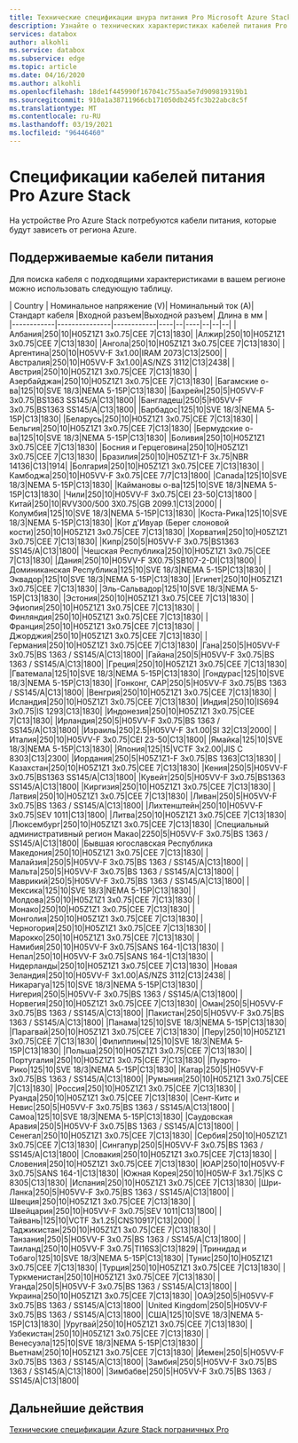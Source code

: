 ```yaml
---
title: Технические спецификации шнура питания Pro Microsoft Azure Stack в зависимости от расположения | Документация Майкрософт
description: Узнайте о технических характеристиках кабелей питания Pro для Azure Stack.
services: databox
author: alkohli
ms.service: databox
ms.subservice: edge
ms.topic: article
ms.date: 04/16/2020
ms.author: alkohli
ms.openlocfilehash: 18de1f445990f167041c755aa5e7d909819319b1
ms.sourcegitcommit: 910a1a38711966cb171050db245fc3b22abc8c5f
ms.translationtype: MT
ms.contentlocale: ru-RU
ms.lasthandoff: 03/19/2021
ms.locfileid: "96446460"
---
```

# <a name="azure-stack-edge-pro-power-cord-specifications"></a>Спецификации кабелей питания Pro Azure Stack

На устройстве Pro Azure Stack потребуются кабели питания, которые будут зависеть от региона Azure.

## <a name="supported-power-cords"></a>Поддерживаемые кабели питания

Для поиска кабеля с подходящими характеристиками в вашем регионе можно использовать следующую таблицу.

| Country    | Номинальное напряжение (V)| Номинальный ток (A)| Стандарт кабеля |Входной разъем|Выходной разъем| Длина в мм |  
|------------|---------------|------------|----|--|----|--|--|--|
|Албания|250|10|H05Z1Z1 3x0.75|CEE 7|C13|1830|
|Алжир|250|10|H05Z1Z1 3x0.75|CEE 7|C13|1830|
|Ангола|250|10|H05Z1Z1 3x0.75|CEE 7|C13|1830|
|Аргентина|250|10|H05VV-F 3x1.00|IRAM 2073|C13|2500|
|Австралия|250|10|H05VV-F 3x1.00|AS/NZS 3112|C13|2438|
|Австрия|250|10|H05Z1Z1 3x0.75|CEE 7|C13|1830|
|Азербайджан|250|10|H05Z1Z1 3x0.75|CEE 7|C13|1830|
|Багамские о-ва|125|10|SVE 18/3|NEMA 5-15P|C13|1830|
|Бахрейн|250|5|H05VV-F 3x0.75|BS1363 SS145/A|C13|1800|
|Бангладеш|250|5|H05VV-F 3x0.75|BS1363 SS145/A|C13|1800|
|Барбадос|125|10|SVE 18/3|NEMA 5-15P|C13|1830|
|Беларусь|250|10|H05Z1Z1 3x0.75|CEE 7|C13|1830|
|Бельгия|250|10|H05Z1Z1 3x0.75|CEE 7|C13|1830|
|Бермудские о-ва|125|10|SVE 18/3|NEMA 5-15P|C13|1830|
|Боливия|250|10|H05Z1Z1 3x0.75|CEE 7|C13|1830|
|Босния и Герцеговина|250|10|H05Z1Z1 3x0.75|CEE 7|C13|1830|
|Бразилия|250|10|H05Z1Z1-F 3x.75|NBR 14136|C13|1914|
|Болгария|250|10|H05Z1Z1 3x0.75|CEE 7|C13|1830|
|Камбоджа|250|10|H05VV-F 3x0.75|CEE 7/7|C13|1800|
|Canada|125|10|SVE 18/3|NEMA 5-15P|C13|1830|
|Каймановы о-ва|125|10|SVE 18/3|NEMA 5-15P|C13|1830|
|Чили|250|10|H05VV-F 3x0.75|CEI 23-50|C13|1800
|Китай|250|10|RVV300/500 3X0.75|GB 2099.1|C13|2000|
|Колумбия|125|10|SVE 18/3|NEMA 5-15P|C13|1830|
|Коста-Рика|125|10|SVE 18/3|NEMA 5-15P|C13|1830|
|Кот д'Ивуар (Берег слоновой кости)|250|10|H05Z1Z1 3x0.75|CEE 7|C13|1830|
|Хорватия|250|10|H05Z1Z1 3x0.75|CEE 7|C13|1830|
|Кипр|250|5|H05VV-F 3x0.75|BS1363 SS145/A|C13|1800|
|Чешская Республика|250|10|H05Z1Z1 3x0.75|CEE 7|C13|1830|
|Дания|250|10|H05VV-F 3X0.75|SB107-2-DI|C13|1800|
|Доминиканская Республика|125|10|SVE 18/3|NEMA 5-15P|C13|1830|
|Эквадор|125|10|SVE 18/3|NEMA 5-15P|C13|1830|
|Египет|250|10|H05Z1Z1 3x0.75|CEE 7|C13|1830|
|Эль-Сальвадор|125|10|SVE 18/3|NEMA 5-15P|C13|1830|
|Эстония|250|10|H05Z1Z1 3x0.75|CEE 7|C13|1830|
|Эфиопия|250|10|H05Z1Z1 3x0.75|CEE 7|C13|1830|
|Финляндия|250|10|H05Z1Z1 3x0.75|CEE 7|C13|1830|
|Франция|250|10|H05Z1Z1 3x0.75|CEE 7|C13|1830|
|Джорджия|250|10|H05Z1Z1 3x0.75|CEE 7|C13|1830|
|Германия|250|10|H05Z1Z1 3x0.75|CEE 7|C13|1830|
|Гана|250|5|H05VV-F 3x0.75|BS 1363 / SS145/A|C13|1800|
|Гайана|250|5|H05VV-F 3x0.75|BS 1363 / SS145/A|C13|1800|
|Греция|250|10|H05Z1Z1 3x0.75|CEE 7|C13|1830|
|Гватемала|125|10|SVE 18/3|NEMA 5-15P|C13|1830|
|Гондурас|125|10|SVE 18/3|NEMA 5-15P|C13|1830|
|Гонконг, САР|250|5|H05VV-F 3x0.75|BS 1363 / SS145/A|C13|1800|
|Венгрия|250|10|H05Z1Z1 3x0.75|CEE 7|C13|1830|
|Исландия|250|10|H05Z1Z1 3x0.75|CEE 7|C13|1830|
|Индия|250|10|IS694 3x0.75|IS 1293|C13|1830|
|Индонезия|250|10|H05Z1Z1 3x0.75|CEE 7|C13|1830|
|Ирландия|250|5|H05VV-F 3x0.75|BS 1363 / SS145/A|C13|1800|
|Израиль|250|2.5|H05VV-F 3x1.00|SI 32|C13|2000|
|Италия|250|10|H05VV-F 3x0.75|CEI 23-50|C13|1800|
|Ямайка|125|10|SVE 18/3|NEMA 5-15P|C13|1830|
|Япония|125|15|VCTF 3x2.00|JIS C 8303|C13|2300|
|Иордания|250|5|H05Z1Z1-F 3x0.75|BS 1363|C13|1830|
|Казахстан|250|10|H05Z1Z1 3x0.75|CEE 7|C13|1830|
|Кения|250|5|H05VV-F 3x0.75|BS1363 SS145/A|C13|1800|
|Кувейт|250|5|H05VV-F 3x0.75|BS1363 SS145/A|C13|1800|
|Киргизия|250|10|H05Z1Z1 3x0.75|CEE 7|C13|1830|
|Латвия|250|10|H05Z1Z1 3x0.75|CEE 7|C13|1830|
|Ливан|250|5|H05VV-F 3x0.75|BS 1363 / SS145/A|C13|1800|
|Лихтенштейн|250|10|H05VV-F 3x0.75|SEV 1011|C13|1800|
|Литва|250|10|H05Z1Z1 3x0.75|CEE 7|C13|1830|
|Люксембург|250|10|H05Z1Z1 3x0.75|CEE 7|C13|1830|
|Специальный административный регион Макао|2250|5|H05VV-F 3x0.75|BS 1363 / SS145/A|C13|1800|
|Бывшая югославская Республика Македония|250|10|H05Z1Z1 3x0.75|CEE 7|C13|1830|
|Малайзия|250|5|H05VV-F 3x0.75|BS 1363 / SS145/A|C13|1800|
|Мальта|250|5|H05VV-F 3x0.75|BS 1363 / SS145/A|C13|1800|
|Маврикий|250|5|H05VV-F 3x0.75|BS 1363 / SS145/A|C13|1800|
|Мексика|125|10|SVE 18/3|NEMA 5-15P|C13|1830|
|Молдова|250|10|H05Z1Z1 3x0.75|CEE 7|C13|1830|
|Монако|250|10|H05Z1Z1 3x0.75|CEE 7|C13|1830|
|Монголия|250|10|H05Z1Z1 3x0.75|CEE 7|C13|1830|
|Черногория|250|10|H05Z1Z1 3x0.75|CEE 7|C13|1830|
|Марокко|250|10|H05Z1Z1 3x0.75|CEE 7|C13|1830|
|Намибия|250|10|H05VV-F 3x0.75|SANS 164-1|C13|1830|
|Непал|250|10|H05VV-F 3x0.75|SANS 164-1|C13|1830|
|Нидерланды|250|10|H05Z1Z1 3x0.75|CEE 7|C13|1830|
|Новая Зеландия|250|10|H05VV-F 3x1.00|AS/NZS 3112|C13|2438|
|Никарагуа|125|10|SVE 18/3|NEMA 5-15P|C13|1830|
|Нигерия|250|5|H05VV-F 3x0.75|BS 1363 / SS145/A|C13|1800|
|Норвегия|250|10|H05Z1Z1 3x0.75|CEE 7|C13|1830|
|Оман|250|5|H05VV-F 3x0.75|BS 1363 / SS145/A|C13|1800|
|Пакистан|250|5|H05VV-F 3x0.75|BS 1363 / SS145/A|C13|1800|
|Панама|125|10|SVE 18/3|NEMA 5-15P|C13|1830|
|Парагвай|250|10|H05Z1Z1 3x0.75|CEE 7|C13|1830|
|Перу|250|10|H05Z1Z1 3x0.75|CEE 7|C13|1830|
|Филиппины|125|10|SVE 18/3|NEMA 5-15P|C13|1830|
|Польша|250|10|H05Z1Z1 3x0.75|CEE 7|C13|1830|
|Португалия|250|10|H05Z1Z1 3x0.75|CEE 7|C13|1830|
|Пуэрто-Рико|125|10|SVE 18/3|NEMA 5-15P|C13|1830|
|Катар|250|5|H05VV-F 3x0.75|BS 1363 / SS145/A|C13|1800|
|Румыния|250|10|H05Z1Z1 3x0.75|CEE 7|C13|1830|
|Россия|250|10|H05Z1Z1 3x0.75|CEE 7|C13|1830|
|Руанда|250|10|H05Z1Z1 3x0.75|CEE 7|C13|1830|
|Сент-Китс и Невис|250|5|H05VV-F 3x0.75|BS 1363 / SS145/A|C13|1800|
|Самоа|125|10|SVE 18/3|NEMA 5-15P|C13|1830|
|Саудовская Аравия|250|5|H05VV-F 3x0.75|BS 1363 / SS145/A|C13|1800|
|Сенегал|250|10|H05Z1Z1 3x0.75|CEE 7|C13|1830|
|Сербия|250|10|H05Z1Z1 3x0.75|CEE 7|C13|1830|
|Сингапур|250|5|H05VV-F 3x0.75|BS 1363 / SS145/A|C13|1800|
|Словакия|250|10|H05Z1Z1 3x0.75|CEE 7|C13|1830|
|Словения|250|10|H05Z1Z1 3x0.75|CEE 7|C13|1830|
|ЮАР|250|10|H05VV-F 3x0.75|SANS 164-1|C13|1830|
|Южная Корея|250|10|H05W-F 3x1.75|KS C 8305|C13|1830|
|Испания|250|10|H05Z1Z1 3x0.75|CEE 7|C13|1830|
|Шри-Ланка|250|5|H05VV-F 3x0.75|BS 1363 / SS145/A|C13|1800|
|Швеция|250|10|H05Z1Z1 3x0.75|CEE 7|C13|1830|
|Швейцария|250|10|H05VV-F 3x0.75|SEV 1011|C13|1800|
|Тайвань|125|10|VCTF 3x1.25|CNS10917|C13|2000|
|Таджикистан|250|10|H05Z1Z1 3x0.75|CEE 7|C13|1830|
|Танзания|250|5|H05VV-F 3x0.75|BS 1363 / SS145/A|C13|1800|
|Таиланд|250|10|H05VV-F 3x0.75|TI16S3|C13|1829|
|Тринидад и Тобаго|125|10|SVE 18/3|NEMA 5-15P|C13|1830|
|Тунис|250|10|H05Z1Z1 3x0.75|CEE 7|C13|1830|
|Турция|250|10|H05Z1Z1 3x0.75|CEE 7|C13|1830|
|Туркменистан|250|10|H05Z1Z1 3x0.75|CEE 7|C13|1830|
|Уганда|250|5|H05VV-F 3x0.75|BS 1363 / SS145/A|C13|1800|
|Украина|250|10|H05Z1Z1 3x0.75|CEE 7|C13|1830|
|ОАЭ|250|5|H05VV-F 3x0.75|BS 1363 / SS145/A|C13|1800|
|United Kingdom|250|5|H05VV-F 3x0.75|BS 1363 / SS145/A|C13|1800|
|США|125|10|SVE 18/3|NEMA 5-15P|C13|1830|
|Уругвай|250|10|H05Z1Z1 3x0.75|CEE 7|C13|1830|
|Узбекистан|250|10|H05Z1Z1 3x0.75|CEE 7|C13|1830|
|Венесуэла|125|10|SVE 18/3|NEMA 5-15P|C13|1830|
|Вьетнам|250|10|H05Z1Z1 3x0.75|CEE 7|C13|1830|
|Йемен|250|5|H05VV-F 3x0.75|BS 1363 / SS145/A|C13|1800|
|Замбия|250|5|H05VV-F 3x0.75|BS 1363 / SS145/A|C13|1800|
|Зимбабве|250|5|H05VV-F 3x0.75|BS 1363 / SS145/A|C13|1800|

## <a name="next-steps"></a>Дальнейшие действия

[Технические спецификации Azure Stack пограничных Pro](./azure-stack-edge-technical-specifications-compliance.md)